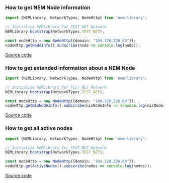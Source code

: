### How to get NEM Node information

```typescript
import {NEMLibrary, NetworkTypes, NodeHttp} from "nem-library";

// Initialize NEMLibrary for TEST_NET Network
NEMLibrary.bootstrap(NetworkTypes.TEST_NET);

const nodeHttp = new NodeHttp({domain: "104.128.226.60"});
nodeHttp.getNodeInfo().subscribe(node => console.log(node));

```

[Source code](https://github.com/aleixmorgadas/nem-library-examples/blob/master/howto/node/How_to_get_NEM_Node_information.ts)


### How to get extended information about a NEM Node

```typescript
import {NEMLibrary, NetworkTypes, NodeHttp} from "nem-library";

// Initialize NEMLibrary for TEST_NET Network
NEMLibrary.bootstrap(NetworkTypes.TEST_NET);

const nodeHttp = new NodeHttp({domain: "104.128.226.60"});
nodeHttp.getNisNodeInfo().subscribe(nisNodeInfo => console.log(nisNodeInfo));
```

[Source code](https://github.com/aleixmorgadas/nem-library-examples/blob/master/howto/node/How_to_get_extended_information_about_a_NEM_Node.ts)

### How to get all active nodes

```typescript
import {NEMLibrary, NetworkTypes, NodeHttp} from "nem-library";

// Initialize NEMLibrary for TEST_NET Network
NEMLibrary.bootstrap(NetworkTypes.TEST_NET);

const nodeHttp = new NodeHttp({domain: "104.128.226.60"});
nodeHttp.getActiveNodes().subscribe(nodes => console.log(nodes));
```

[Source code](https://github.com/aleixmorgadas/nem-library-examples/blob/master/howto/node/How_to_get_all_active_nodes.ts)

